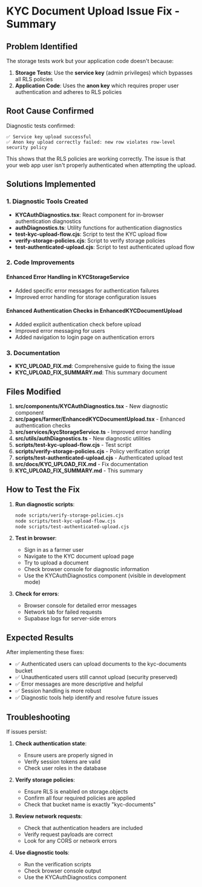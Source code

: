 # KYC Document Upload Issue Fix - Summary

## Problem Identified

The storage tests work but your application code doesn't because:

1. **Storage Tests**: Use the **service key** (admin privileges) which bypasses all RLS policies
2. **Application Code**: Uses the **anon key** which requires proper user authentication and adheres to RLS policies

## Root Cause Confirmed

Diagnostic tests confirmed:
```
✅ Service key upload successful
✅ Anon key upload correctly failed: new row violates row-level security policy
```

This shows that the RLS policies are working correctly. The issue is that your web app user isn't properly authenticated when attempting the upload.

## Solutions Implemented

### 1. Diagnostic Tools Created

- **KYCAuthDiagnostics.tsx**: React component for in-browser authentication diagnostics
- **authDiagnostics.ts**: Utility functions for authentication diagnostics
- **test-kyc-upload-flow.cjs**: Script to test the KYC upload flow
- **verify-storage-policies.cjs**: Script to verify storage policies
- **test-authenticated-upload.cjs**: Script to test authenticated upload flow

### 2. Code Improvements

#### Enhanced Error Handling in KYCStorageService
- Added specific error messages for authentication failures
- Improved error handling for storage configuration issues

#### Enhanced Authentication Checks in EnhancedKYCDocumentUpload
- Added explicit authentication check before upload
- Improved error messaging for users
- Added navigation to login page on authentication errors

### 3. Documentation

- **KYC_UPLOAD_FIX.md**: Comprehensive guide to fixing the issue
- **KYC_UPLOAD_FIX_SUMMARY.md**: This summary document

## Files Modified

1. **src/components/KYCAuthDiagnostics.tsx** - New diagnostic component
2. **src/pages/farmer/EnhancedKYCDocumentUpload.tsx** - Enhanced authentication checks
3. **src/services/kycStorageService.ts** - Improved error handling
4. **src/utils/authDiagnostics.ts** - New diagnostic utilities
5. **scripts/test-kyc-upload-flow.cjs** - Test script
6. **scripts/verify-storage-policies.cjs** - Policy verification script
7. **scripts/test-authenticated-upload.cjs** - Authenticated upload test
8. **src/docs/KYC_UPLOAD_FIX.md** - Fix documentation
9. **KYC_UPLOAD_FIX_SUMMARY.md** - This summary

## How to Test the Fix

1. **Run diagnostic scripts**:
   ```bash
   node scripts/verify-storage-policies.cjs
   node scripts/test-kyc-upload-flow.cjs
   node scripts/test-authenticated-upload.cjs
   ```

2. **Test in browser**:
   - Sign in as a farmer user
   - Navigate to the KYC document upload page
   - Try to upload a document
   - Check browser console for diagnostic information
   - Use the KYCAuthDiagnostics component (visible in development mode)

3. **Check for errors**:
   - Browser console for detailed error messages
   - Network tab for failed requests
   - Supabase logs for server-side errors

## Expected Results

After implementing these fixes:
- ✅ Authenticated users can upload documents to the kyc-documents bucket
- ✅ Unauthenticated users still cannot upload (security preserved)
- ✅ Error messages are more descriptive and helpful
- ✅ Session handling is more robust
- ✅ Diagnostic tools help identify and resolve future issues

## Troubleshooting

If issues persist:

1. **Check authentication state**:
   - Ensure users are properly signed in
   - Verify session tokens are valid
   - Check user roles in the database

2. **Verify storage policies**:
   - Ensure RLS is enabled on storage.objects
   - Confirm all four required policies are applied
   - Check that bucket name is exactly "kyc-documents"

3. **Review network requests**:
   - Check that authentication headers are included
   - Verify request payloads are correct
   - Look for any CORS or network errors

4. **Use diagnostic tools**:
   - Run the verification scripts
   - Check browser console output
   - Use the KYCAuthDiagnostics component